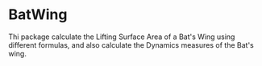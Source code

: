 # BatWing

Thi package calculate the Lifting Surface Area of a Bat's Wing using different formulas, and also calculate the Dynamics measures of the Bat's wing.
